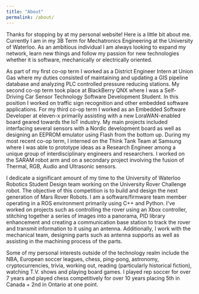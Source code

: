 ```yaml
---
title: "About"
permalink: /about/
---
```


Thanks for stopping by at my personal website! Here is a little bit about me. Currently I am in my 3B Term for Mechatronics Engineering at the University of Waterloo. As an ambitious individual I am always looking to expand my network, learn new things and follow my passion for new technologies whether it is software, mechanically or electrically oriented. 

As part of my first co-op term I worked as a District Engineer Intern at Union Gas where my duties consisted of maintaining and updating a GIS pipeline database and analyzing PLC controlled pressure reducing stations. My second co-op term took place at BlackBerry QNX where I was a Self-Driving Car Sensor Technology Software Development Student. In this position I worked on traffic sign recognition and other embedded software applications. For my third co-op term I worked as an Embedded Software Developer at eleven-x primarily assisting with a new LoraWAN-enabled board geared towards the IoT industry. My main projects included interfacing several sensors with a Nordic development board as well as designing an EEPROM emulator using Flash from the bottom up. During my most recent co-op term, I interned on the Think Tank Team at Samsung where I was able to prototype ideas as a Research Engineer among a unique group of interdisciplinary engineers and researchers. I worked on the SARAM robot arm and on a secondary project involving the fusion of Thermal, RGB, Audio and Ultrasonic sensors. 

I dedicate a significant amount of my time to the University of Waterloo Robotics Student Design team working on the University Rover Challenge robot. The objective of this competition is to build and design the next generation of Mars Rover Robots. I am a software/firmware team member operating in a ROS environment primarily using C++ and Python. I've worked on projects such as controlling the rover using an Xbox controller, stitching together a series of images into a panorama, PID library enhancement and creating a communication base station to track the rover and transmit information to it using an antenna. Additionally, I work with the mechanical team, designing parts such as antenna supports as well as assisting in the machining process of the parts. 

Some of my personal interests outside of the technology realm include the NBA, European soccer leagues, chess, ping-pong, astronomy, cryptocurrencies, trivia, working out, reading (particularly historical fiction), watching T.V. shows and playing board games. I played rep soccer for over 7 years and played chess competitively for over 10 years placing 5th in Canada + 2nd in Ontario at one point.  